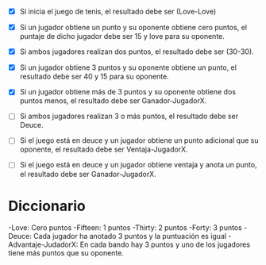 ﻿- [x] Si inicia el juego de tenis, el resultado debe ser (Love-Love)
- [x] Si un jugador obtiene un punto y su oponente obtiene cero puntos, el puntaje de dicho jugador debe ser 15 y love para su oponente.
- [x] Si ambos jugadores realizan dos puntos, el resultado debe ser (30-30).
- [x] Si un jugador obtiene 3 puntos y su oponente obtiene un punto, el resultado debe ser 40 y 15 para su oponente.
- [x] Si un jugador obtiene más de 3 puntos y su oponente obtiene dos puntos menos, el resultado debe ser Ganador-JugadorX.
- [ ] Si ambos jugadores realizan 3 o más puntos, el resultado debe ser Deuce.
- [ ] Si el juego está en deuce y un jugador obtiene un punto adicional que su oponente, el resultado debe ser Ventaja-JugadorX.
- [ ] Si el juego está en deuce y un jugador obtiene ventaja y anota un punto, el resultado debe ser Ganador-JugadorX.


# Diccionario 
-Love: Cero puntos
-Fifteen: 1 puntos
-Thirty: 2 puntos
-Forty: 3 puntos
-Deuce: Cada jugador ha anotado 3 puntos y la puntuación es igual
-Advantaje-JudadorX: En cada bando hay 3 puntos y uno de los jugadores tiene más puntos que su oponente.